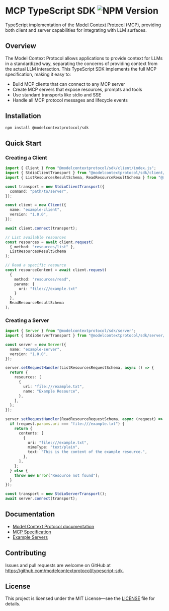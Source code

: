# MCP TypeScript SDK ![NPM Version](https://img.shields.io/npm/v/%40modelcontextprotocol%2Fsdk)

TypeScript implementation of the [Model Context Protocol](https://modelcontextprotocol.io) (MCP), providing both client and server capabilities for integrating with LLM surfaces.

## Overview

The Model Context Protocol allows applications to provide context for LLMs in a standardized way, separating the concerns of providing context from the actual LLM interaction. This TypeScript SDK implements the full MCP specification, making it easy to:

- Build MCP clients that can connect to any MCP server
- Create MCP servers that expose resources, prompts and tools
- Use standard transports like stdio and SSE
- Handle all MCP protocol messages and lifecycle events

## Installation

```bash
npm install @modelcontextprotocol/sdk
```

## Quick Start

### Creating a Client

```typescript
import { Client } from "@modelcontextprotocol/sdk/client/index.js";
import { StdioClientTransport } from "@modelcontextprotocol/sdk/client/stdio.js";
import { ListResourcesResultSchema, ReadResourceResultSchema } from "@modelcontextprotocol/sdk/types.js";

const transport = new StdioClientTransport({
  command: "path/to/server",
});

const client = new Client({
  name: "example-client",
  version: "1.0.0",
});

await client.connect(transport);

// List available resources
const resources = await client.request(
  { method: "resources/list" },
  ListResourcesResultSchema
);

// Read a specific resource
const resourceContent = await client.request(
  {
    method: "resources/read",
    params: {
      uri: "file:///example.txt"
    }
  },
  ReadResourceResultSchema
);
```

### Creating a Server

```typescript
import { Server } from "@modelcontextprotocol/sdk/server";
import { StdioServerTransport } from "@modelcontextprotocol/sdk/server/stdio";

const server = new Server({
  name: "example-server",
  version: "1.0.0",
});

server.setRequestHandler(ListResourcesRequestSchema, async () => {
  return {
    resources: [
      {
        uri: "file:///example.txt",
        name: "Example Resource",
      },
    ],
  };
});

server.setRequestHandler(ReadResourceRequestSchema, async (request) => {
  if (request.params.uri === "file:///example.txt") {
    return {
      contents: [
        {
          uri: "file:///example.txt",
          mimeType: "text/plain",
          text: "This is the content of the example resource.",
        },
      ],
    };
  } else {
    throw new Error("Resource not found");
  }
});

const transport = new StdioServerTransport();
await server.connect(transport);
```

## Documentation

- [Model Context Protocol documentation](https://modelcontextprotocol.io)
- [MCP Specification](https://spec.modelcontextprotocol.io)
- [Example Servers](https://github.com/modelcontextprotocol/servers)

## Contributing

Issues and pull requests are welcome on GitHub at https://github.com/modelcontextprotocol/typescript-sdk.

## License

This project is licensed under the MIT License—see the [LICENSE](LICENSE) file for details.
